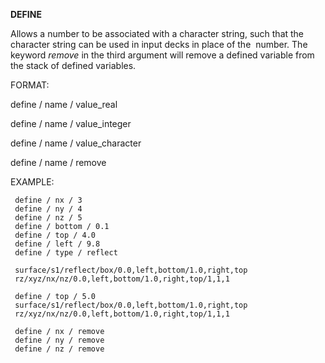  **DEFINE**

  Allows a number to be associated with a character string, such that
  the character string can be used in input decks in place of the 
  number. The keyword *remove* in the third argument will remove a
  defined variable from the stack of defined variables.
  
FORMAT:

define / name / value_real

define / name / value_integer

define / name / value_character

define / name / remove

EXAMPLE:

     define / nx / 3
     define / ny / 4 
     define / nz / 5 
     define / bottom / 0.1
     define / top / 4.0 
     define / left / 9.8 
     define / type / reflect

     surface/s1/reflect/box/0.0,left,bottom/1.0,right,top 
     rz/xyz/nx/nz/0.0,left,bottom/1.0,right,top/1,1,1

     define / top / 5.0 
     surface/s1/reflect/box/0.0,left,bottom/1.0,right,top 
     rz/xyz/nx/nz/0.0,left,bottom/1.0,right,top/1,1,1

     define / nx / remove
     define / ny / remove
     define / nz / remove
